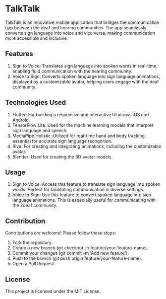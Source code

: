 # TalkTalk

TalkTalk is an innovative mobile application that bridges the communication gap between the deaf and hearing communities. The app seamlessly converts sign language into voice and vice versa, making communication more accessible and inclusive.

## Features
1. Sign to Voice: Translates sign language into spoken words in real-time, enabling fluid communication with the hearing community.
2. Voice to Sign: Converts spoken language into sign language animations, displayed by a customizable avatar, helping users engage with the deaf community.

## Technologies Used
1. Flutter: For building a responsive and interactive UI across iOS and Android.
2. TensorFlow Lite: Used for the machine learning models that interpret sign language and speech.
3. MediaPipe Holistic: Utilized for real-time hand and body tracking, essential for accurate sign language recognition.
4. Rive: For creating and integrating animations, including the customizable avatar.
5. Blender: Used for creating the 3D avatar models.

## Usage
1. Sign to Voice: Access this feature to translate sign language into spoken words. Perfect for facilitating communication in diverse settings.
2. Voice to Sign: Use this feature to convert spoken language into sign language animations. This is especially useful for communicating with the 2deaf community.

## Contribution
Contributions are welcome! Please follow these steps:

1. Fork the repository.
2. Create a new branch (git checkout -b feature/your-feature-name).
3. Commit your changes (git commit -m 'Add new feature').
4. Push to the branch (git push origin feature/your-feature-name).
5. Open a Pull Request.

## License
This project is licensed under the MIT License.
